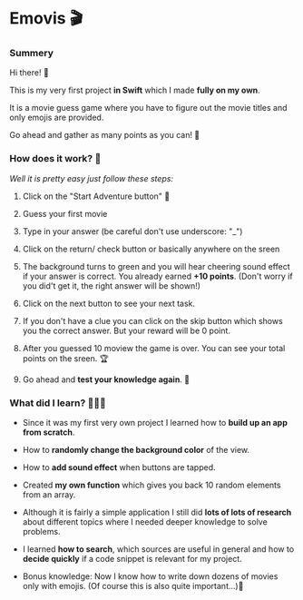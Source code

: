 # Emovis 🎬

### Summery

Hi there! 👋

This is my very first project **in Swift** which I made **fully on my own**.

It is a movie guess game where you have to figure out the movie titles and only emojis are provided. 

Go ahead and gather as many points as you can! 👀


### How does it work? 🧐

*Well it is pretty easy just follow these steps:*

1. Click on the "Start Adventure button" 🚀

2. Guess your first movie 

3. Type in your answer (be careful don't use underscore: "_")

4. Click on the return/ check button or basically anywhere on the sreen

5. The background turns to green and you will hear cheering sound effect if your answer is correct. You already earned **+10 points**. (Don't worry if you did't get it, the right answer will be shown!)

6. Click on the next button to see your next task.

7. If you don't have a clue you can click on the skip button which shows you the correct answer. But your reward will be 0 point. 

8. After you guessed 10 moview the game is over. You can see your total points on the sreen. 🏆

9. Go ahead and **test your knowledge again**. 🎯


### What did I learn? 👩🏻‍💻

- Since it was my first very own project I learned how to **build up an app from scratch**.

- How to **randomly change the background color** of the view.

- How to **add sound effect** when buttons are tapped.

- Created **my own function** which gives you back 10 random elements from an array.

- Although it is fairly a simple application I still did **lots of lots of research** about different topics where I needed deeper knowledge to solve problems. 

- I learned **how to search**, which sources are useful in general and how to **decide quickly** if a code snippet is relevant for my project. 

+ Bonus knowledge: Now I know how to write down dozens of movies only with emojis. (Of course this is also quite important...)🎉







